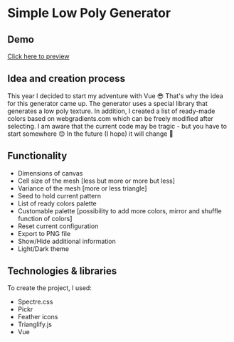 # Simple Low Poly Generator

## Demo
[Click here to preview](https://mativve.github.io/Simple-Low-Poly-Generator/)

## Idea and creation process
This year I decided to start my adventure with Vue 😎 That's why the idea for this generator came up.
The generator uses a special library that generates a low poly texture. In addition, I created a list of ready-made colors based on webgradients.com which can be freely modified after selecting.
I am aware that the current code may be tragic - but you have to start somewhere 😊 In the future (I hope) it will change 💪

## Functionality
* Dimensions of canvas
* Cell size of the mesh [less but more or more but less]
* Variance of the mesh [more or less triangle]
* Seed to hold current pattern
* List of ready colors palette
* Customable palette [possibility to add more colors, mirror and shuffle function of colors]
* Reset current configuration
* Export to PNG file
* Show/Hide additional information
* Light/Dark theme

## Technologies & libraries
To create the project, I used:
* Spectre.css
* Pickr
* Feather icons
* Trianglify.js
* Vue